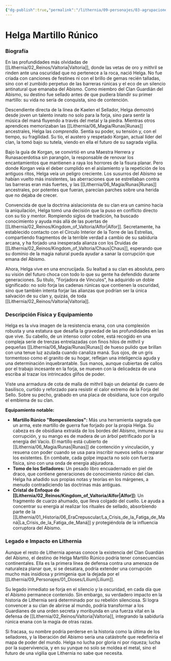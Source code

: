 ```yaml
---
{"dg-publish":true,"permalink":"/lithernia/09-personajes/03-agrupaciones/clan-guardian-del-abismo/helga-martillo-runico/","tags":["lithernia","personaje","enano","valtoriano","clan guardian del abismo","runasacerdotisa"]}
---
```


# Helga Martillo Rúnico

### Biografía

En las profundidades más olvidadas de [[Lithernia/02_Reinos/Valtoria\|Valtoria]], donde las vetas de oro y mithril se rinden ante una oscuridad que no pertenece a la roca, nació Helga. No fue criada con canciones de festines ni con el brillo de gemas recién talladas, sino con el zumbido perpetuo de las barreras rúnicas y el eco de un silencio antinatural que emanaba del Abismo. Como miembro del Clan Guardián del Abismo, su destino fue sellado antes de que pudiera blandir su primer martillo: su vida no sería de conquista, sino de contención.

Descendiente directa de la línea de Kaelen el Sellador, Helga demostró desde joven un talento innato no solo para la forja, sino para sentir la música del maná fluyendo a través del metal y la piedra. Mientras otros aprendices memorizaban las [[Lithernia/06_Magia/Runas\|Runas]] ancestrales, Helga las *comprendía*. Sentía su poder, su tensión y, con el tiempo, su fragilidad. Su tío, el austero y respetado Korgan, actual líder del clan, la tomó bajo su tutela, viendo en ella el futuro de su sagrada vigilia.

Bajo la guía de Korgan, se convirtió en una Maestra Herrera y Runasacerdotisa sin parangón, la responsable de renovar los encantamientos que mantienen a raya los horrores de la fisura planar. Pero donde Korgan veía el deber cumplido en el aislamiento y la repetición de los antiguos ritos, Helga veía un peligro creciente. Los susurros del Abismo se habían vuelto más insistentes, las aberraciones que se estrellaban contra las barreras eran más fuertes, y las [[Lithernia/06_Magia/Runas\|Runas]] ancestrales, por potentes que fueran, parecían parches sobre una herida que no dejaba de crecer.

Convencida de que la doctrina aislacionista de su clan era un camino hacia la aniquilación, Helga tomó una decisión que la puso en conflicto directo con su tío y mentor. Rompiendo siglos de tradición, ha buscado conocimiento y ayuda más allá de las puertas de [[Lithernia/02_Reinos/Kingdom_of_Valtoria/Alfor\|Alfor]]. Secretamente, ha establecido contacto con el Círculo Interior de la Torre de las Estrellas, compartiendo fragmentos de la terrible verdad a cambio de su sabiduría arcana, y ha forjado una inesperada alianza con los Druidas de [[Lithernia/02_Reinos/Kingdom_of_Valtoria/Chaus\|Chaus]], esperando que su dominio de la magia natural pueda ayudar a sanar la corrupción que emana del Abismo.

Ahora, Helga vive en una encrucijada. Su lealtad a su clan es absoluta, pero su visión del futuro choca con todo lo que su gente ha defendido durante generaciones. Su título, "Forjadora de Vínculos", ha adquirido un doble significado: no solo forja las cadenas rúnicas que contienen la oscuridad, sino que también intenta forjar las alianzas que podrían ser la única salvación de su clan y, quizás, de toda [[Lithernia/02_Reinos/Valtoria\|Valtoria]].

### Descripción Física y Equipamiento

Helga es la viva imagen de la resistencia enana, con una complexión robusta y una estatura que desafía la gravedad de las profundidades en las que vive. Su cabello, de un intenso color cobre, está recogido en una compleja serie de trenzas entrelazadas con finos hilos de mithril y pequeñas [[Lithernia/06_Magia/Runas\|Runas]] de hueso pulido que brillan con una tenue luz azulada cuando canaliza maná. Sus ojos, de un gris tormentoso como el granito de su hogar, reflejan una inteligencia aguda y una determinación inquebrantable. Sus manos, aunque cubiertas de callos por el trabajo incesante en la forja, se mueven con la delicadeza de una escriba al trazar los intrincados glifos de poder.

Viste una armadura de cota de malla de mithril bajo un delantal de cuero de basilisco, curtido y reforzado para resistir el calor extremo de la Forja del Sello. Sobre su pecho, grabado en una placa de obsidiana, luce con orgullo el emblema de su clan.

**Equipamiento notable:**
*   **Martillo Rúnico "Rompesilencios":** Más una herramienta sagrada que un arma, este martillo de guerra fue forjado por la propia Helga. Su cabeza es de obsidiana extraída de los bordes del Abismo, inmune a su corrupción, y su mango es de madera de un árbol petrificado por la energía del Vacío. El martillo está cubierto de [[Lithernia/06_Magia/Runas\|Runas]] de contención y vinculación, y resuena con poder cuando se usa para inscribir nuevos sellos o reparar los existentes. En combate, cada golpe impacta no solo con fuerza física, sino con una onda de energía abjuradora.
*   **Tomo de los Selladores:** Un pesado libro encuadernado en piel de draco, que contiene generaciones de conocimiento rúnico del clan. Helga ha añadido sus propias notas y teorías en los márgenes, a menudo contradiciendo las doctrinas más antiguas.
*   **Cristal de Enfoque de [[Lithernia/02_Reinos/Kingdom_of_Valtoria/Alfor\|Alfor]]:** Un fragmento de cuarzo ahumado, que lleva colgado del cuello. Le ayuda a concentrar su energía al realizar los rituales de sellado, absorbiendo parte de la [[Lithernia/01_Historia/06_EraCrepuscular/La_Crisis_de_la_Fatiga_de_Maná\|La_Crisis_de_la_Fatiga_de_Maná]] y protegiéndola de la influencia corruptora del Abismo.

### Legado e Impacto en Lithernia

Aunque el resto de Lithernia apenas conoce la existencia del Clan Guardián del Abismo, el destino de Helga Martillo Rúnico podría tener consecuencias continentales. Ella es la primera línea de defensa contra una amenaza de naturaleza planar que, si se desatara, podría extender una corrupción mucho más insidiosa y primigenia que la dejada por el [[Lithernia/09_Personajes/01_Dioses/Lilium\|Lilium]].

Su legado inmediato se forja en el silencio y la oscuridad, en cada día que el Abismo permanece contenido. Sin embargo, su verdadero impacto en la historia de Lithernia será determinado por su rebelión silenciosa. Si logra convencer a su clan de abrirse al mundo, podría transformar a los Guardianes de una orden secreta y moribunda en una fuerza vital en la defensa de [[Lithernia/02_Reinos/Valtoria\|Valtoria]], integrando la sabiduría rúnica enana con la magia de otras razas.

Si fracasa, su nombre podría perderse en la historia como la última de los selladores, y la liberación del Abismo sería una catástrofe que redefiniría el mapa de poder del mundo. Helga no lucha por gloria ni por riqueza; lucha por la supervivencia, y en su yunque no solo se moldea el metal, sino el futuro de una vigilia que Lithernia no sabe que necesita.
